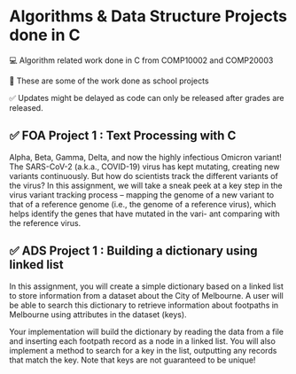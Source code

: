 # Algorithms & Data Structure Projects done in C
💻 Algorithm related work done in C from COMP10002 and COMP20003

👀 These are some of the work done as school projects  

✅ Updates might be delayed as code can only be released after grades are released.

## ✅ FOA Project 1 : Text Processing with C

Alpha, Beta, Gamma, Delta, and now the highly infectious Omicron variant! The SARS-CoV-2 (a.k.a., COVID-19) virus has kept mutating, creating new variants continuously. But how do scientists track the different variants of the virus? In this assignment, we will take a sneak peek at a key step in the virus variant tracking process – mapping the genome of a new variant to that of a reference genome (i.e., the genome of a reference virus), which helps identify the genes that have mutated in the vari- ant comparing with the reference virus.

## ✅ ADS Project 1 : Building a dictionary using linked list  

In this assignment, you will create a simple dictionary based on a linked list to store information from a dataset about the City of Melbourne. A user will be able to search this dictionary to retrieve information about footpaths in Melbourne using attributes in the dataset (keys). 

Your implementation will build the dictionary by reading the data from a file and inserting each footpath record as a node in a linked list. You will also implement a method to search for a key in the list, outputting any records that match the key. Note that keys are not guaranteed to be unique!
